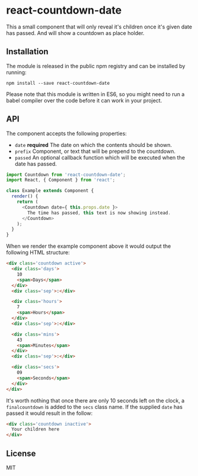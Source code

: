 # react-countdown-date

This a small component that will only reveal it's children once it's given date
has passed. And will show a countdown as place holder.

## Installation

The module is released in the public npm registry and can be installed by
running:

```
npm install --save react-countdown-date
```

Please note that this module is written in ES6, so you might need to run a babel
compiler over the code before it can work in your project.

## API

The component accepts the following properties:

- `date` **required** The date on which the contents should be shown.
- `prefix` Component, or text that will be prepend to the countdown.
- `passed` An optional callback function which will be executed when the date
  has passed.

```js
import Countdown from 'react-countdown-date';
import React, { Component } from 'react';

class Example extends Component {
  render() {
    return (
      <Countdown date={ this.props.date }>
        The time has passed, this text is now showing instead.
      </Countdown>
    );
  }
}
```

When we render the example component above it would output the following HTML
structure:

```html
<div class='countdown active'>
  <div class='days'>
    10
    <span>Days</span>
  </div>
  <div class='sep'>:</div>

  <div class='hours'>
    7
    <span>Hours</span>
  </div>
  <div class='sep'>:</div>

  <div class='mins'>
    43
    <span>Minutes</span>
  </div>
  <div class='sep'>:</div>

  <div class='secs'>
    09
    <span>Seconds</span>
  </div>
</div>
```

It's worth nothing that once there are only 10 seconds left on the clock,
a `finalcountdown` is added to the `secs` class name. If the supplied `date` has
passed it would result in the follow:

```html
<div class='countdown inactive'>
  Your children here
</div>
```

## License

MIT
